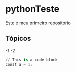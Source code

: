 # pythonTeste
Este é meu primeiro repositório

## Tópicos
-1
-2

```py
// This is a code block
const a = 1;
```
